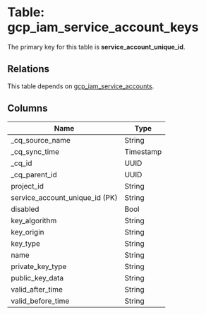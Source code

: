 # Table: gcp_iam_service_account_keys



The primary key for this table is **service_account_unique_id**.

## Relations
This table depends on [gcp_iam_service_accounts](gcp_iam_service_accounts.md).

## Columns
| Name          | Type          |
| ------------- | ------------- |
|_cq_source_name|String|
|_cq_sync_time|Timestamp|
|_cq_id|UUID|
|_cq_parent_id|UUID|
|project_id|String|
|service_account_unique_id (PK)|String|
|disabled|Bool|
|key_algorithm|String|
|key_origin|String|
|key_type|String|
|name|String|
|private_key_type|String|
|public_key_data|String|
|valid_after_time|String|
|valid_before_time|String|